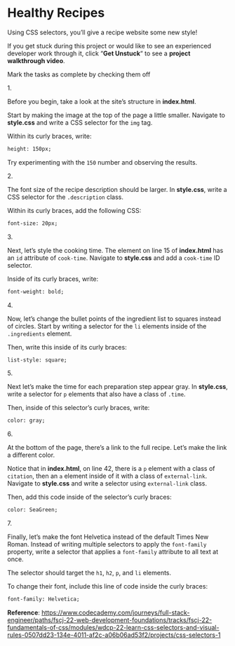# Healthy Recipes

Using CSS selectors, you’ll give a recipe website some new style!

If you get stuck during this project or would like to see an experienced
developer work through it, click “**Get Unstuck**“ to see a **project
walkthrough video**.



Mark the tasks as complete by checking them off

1\.

Before you begin, take a look at the site’s structure in **index.html**.

Start by making the image at the top of the page a little smaller.
Navigate to **style.css** and write a CSS selector for the `img` tag.

Within its curly braces, write:

``` html
height: 150px;
```

Try experimenting with the `150` number and observing the results.

2\.

The font size of the recipe description should be larger. In
**style.css**, write a CSS selector for the `.description` class.

Within its curly braces, add the following CSS:

``` html
font-size: 20px;
```

3\.

Next, let’s style the cooking time. The element on line 15 of
**index.html** has an `id` attribute of `cook-time`. Navigate to
**style.css** and add a `cook-time` ID selector.

Inside of its curly braces, write:

``` html
font-weight: bold;
```

4\.

Now, let’s change the bullet points of the ingredient list to squares
instead of circles. Start by writing a selector for the `li` elements
inside of the `.ingredients` element.

Then, write this inside of its curly braces:

``` html
list-style: square;
```

5\.

Next let’s make the time for each preparation step appear gray. In
**style.css**, write a selector for `p` elements that also have a class
of `.time`.

Then, inside of this selector’s curly braces, write:

``` html
color: gray;
```

6\.

At the bottom of the page, there’s a link to the full recipe. Let’s make
the link a different color.

Notice that in **index.html**, on line 42, there is a `p` element with a
class of `citation`, then an `a` element inside of it with a class of
`external-link`. Navigate to **style.css** and write a selector using
`external-link` class.

Then, add this code inside of the selector’s curly braces:

``` html
color: SeaGreen;
```

7\.

Finally, let’s make the font Helvetica instead of the default Times New
Roman. Instead of writing multiple selectors to apply the `font-family`
property, write a selector that applies a `font-family` attribute to all
text at once.

The selector should target the `h1`, `h2`, `p`, and `li` elements.

To change their font, include this line of code inside the curly braces:

``` html
font-family: Helvetica;
```

**Reference**: https://www.codecademy.com/journeys/full-stack-engineer/paths/fscj-22-web-development-foundations/tracks/fscj-22-fundamentals-of-css/modules/wdcp-22-learn-css-selectors-and-visual-rules-0507dd23-134e-4011-af2c-a06b06ad53f2/projects/css-selectors-1
